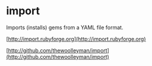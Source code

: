 import
======

Imports (installs) gems from a YAML file format.

[http://import.rubyforge.org](http://import.rubyforge.org)

[http://github.com/thewoolleyman/import](http://github.com/thewoolleyman/import)
